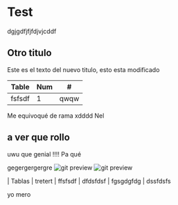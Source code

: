 # Test

dgjgdfjfjfdjvjcddf

## Otro titulo

Este es el texto del nuevo titulo, esto esta modificado

| Table | Num | # |
| - | - | - |
| fsfsdf | 1 | qwqw |

Me equivoqué de rama xdddd
Nel
## a ver que rollo
uwu que genial !!!!
Pa qué

gegergergergre
![git preview](https://images.unsplash.com/photo-1556075798-4825dfaaf498?ixlib=rb-1.2.1&q=80&fm=jpg&crop=entropy&cs=tinysrgb&w=2000&fit=max&ixid=eyJhcHBfaWQiOjExNzczfQ)
![git preview](https://www.linuxadictos.com/wp-content/uploads/git-gui.png)

| Tablas | tretert | ffsfsdf
| dfdsfdsf | fgsgdgfdg | dssfdsfs

yo mero